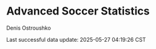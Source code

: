 # Advanced Soccer Statistics
Denis Ostroushko

<!-- gfm -->

Last successful data update: 2025-05-27 04:19:26 CST

